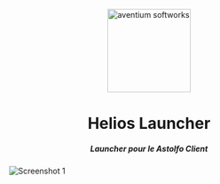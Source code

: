 <p align="center"><img src="https://cdn.discordapp.com/attachments/689921239791566851/992386507757338624/Illustration_sans_titre.png" width="150px" height="150px" alt="aventium softworks"></p>

<h1 align="center">Helios Launcher</h1>

<em><h5 align="center">Launcher pour le Astolfo Client</h5></em>

![Screenshot 1](https://cdn.discordapp.com/attachments/988177143492141119/992412605253697606/banniere.png)

